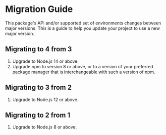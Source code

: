 # Migration Guide

This package's API and/or supported set of environments changes between major versions. This is a guide to help you update your project to use a new major version.

## Migrating to 4 from 3

1. Upgrade to Node.js 14 or above.
1. Upgrade npm to version 8 or above, or to a version of your preferred package manager that is interchangeable with such a version of npm.

## Migrating to 3 from 2

1. Upgrade to Node.js 12 or above. 

## Migrating to 2 from 1

1. Upgrade to Node.js 8 or above.
